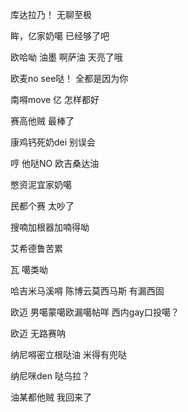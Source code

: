库达拉乃！ 无聊至极

眸，亿家奶噶    已经够了吧

欧哈呦 油墨 啊萨油  天亮了哦

欧麦no see哒！   全都是因为你

南嘚move 亿   怎样都好

赛高他贼   最棒了

康鸡钙死奶dei   别误会

哼  他哒NO 欧吉桑达油   

憋资泥宜家奶噶

民都个赛   太吵了 

搜喃加根器加喃得呦

艾希德鲁苦累

瓦 噶类呦  

哈吉米马溪嘚  陈博云莫西马斯 有漏西固

欧迈 男噶蒙噶欧漏噶帖咩 西内gay口投噶？

欧迈 无路赛呐

纳尼嘚密立根哒油  米得有兜哒

纳尼咪den 哒乌拉？

油某都他贼 我回来了
